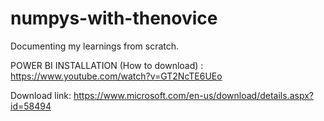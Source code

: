 # numpys-with-thenovice
Documenting my learnings from scratch.

POWER BI INSTALLATION (How to download) : https://www.youtube.com/watch?v=GT2NcTE6UEo

Download link: https://www.microsoft.com/en-us/download/details.aspx?id=58494


